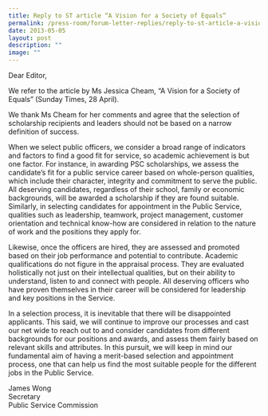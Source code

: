 ```yaml
---
title: Reply to ST article “A Vision for a Society of Equals”
permalink: /press-room/forum-letter-replies/reply-to-st-article-a-vision-for-a-society-of-equals/
date: 2013-05-05
layout: post
description: ""
image: ""
---
```

Dear Editor,   
  
We refer to the article by Ms Jessica Cheam, “A Vision for a Society of Equals” (Sunday Times, 28 April).  
  
We thank Ms Cheam for her comments and agree that the selection of scholarship recipients and leaders should not be based on a narrow definition of success.  
  
When we select public officers, we consider a broad range of indicators and factors to find a good fit for service, so academic achievement is but one factor. For instance, in awarding PSC scholarships, we assess the candidate’s fit for a public service career based on whole-person qualities, which include their character, integrity and commitment to serve the public. All deserving candidates, regardless of their school, family or economic backgrounds, will be awarded a scholarship if they are found suitable. Similarly, in selecting candidates for appointment in the Public Service, qualities such as leadership, teamwork, project management, customer orientation and technical know-how are considered in relation to the nature of work and the positions they apply for.  
  
Likewise, once the officers are hired, they are assessed and promoted based on their job performance and potential to contribute. Academic qualifications do not figure in the appraisal process. They are evaluated holistically not just on their intellectual qualities, but on their ability to understand, listen to and connect with people. All deserving officers who have proven themselves in their career will be considered for leadership and key positions in the Service.  
  
In a selection process, it is inevitable that there will be disappointed applicants. This said, we will continue to improve our processes and cast our net wide to reach out to and consider candidates from different backgrounds for our positions and awards, and assess them fairly based on relevant skills and attributes. In this pursuit, we will keep in mind our fundamental aim of having a merit-based selection and appointment process, one that can help us find the most suitable people for the different jobs in the Public Service.   
  
James Wong  
Secretary   
Public Service Commission